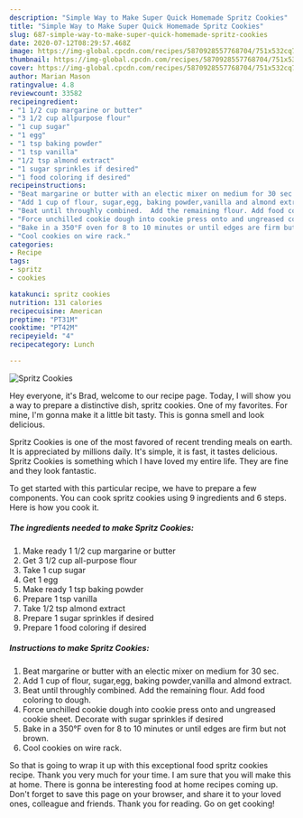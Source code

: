 ```yaml
---
description: "Simple Way to Make Super Quick Homemade Spritz Cookies"
title: "Simple Way to Make Super Quick Homemade Spritz Cookies"
slug: 687-simple-way-to-make-super-quick-homemade-spritz-cookies
date: 2020-07-12T08:29:57.468Z
image: https://img-global.cpcdn.com/recipes/5870928557768704/751x532cq70/spritz-cookies-recipe-main-photo.jpg
thumbnail: https://img-global.cpcdn.com/recipes/5870928557768704/751x532cq70/spritz-cookies-recipe-main-photo.jpg
cover: https://img-global.cpcdn.com/recipes/5870928557768704/751x532cq70/spritz-cookies-recipe-main-photo.jpg
author: Marian Mason
ratingvalue: 4.8
reviewcount: 33582
recipeingredient:
- "1 1/2 cup margarine or butter"
- "3 1/2 cup allpurpose flour"
- "1 cup sugar"
- "1 egg"
- "1 tsp baking powder"
- "1 tsp vanilla"
- "1/2 tsp almond extract"
- "1 sugar sprinkles if desired"
- "1 food coloring if desired"
recipeinstructions:
- "Beat margarine or butter with an electic mixer on medium for 30 sec."
- "Add 1 cup of flour, sugar,egg, baking powder,vanilla and almond extract."
- "Beat until throughly combined.  Add the remaining flour. Add food coloring to dough."
- "Force unchilled cookie dough into cookie press onto and ungreased cookie sheet. Decorate with sugar sprinkles if desired"
- "Bake in a 350°F oven for 8 to 10 minutes or until edges are firm but not brown."
- "Cool cookies on wire rack."
categories:
- Recipe
tags:
- spritz
- cookies

katakunci: spritz cookies 
nutrition: 131 calories
recipecuisine: American
preptime: "PT31M"
cooktime: "PT42M"
recipeyield: "4"
recipecategory: Lunch

---
```



![Spritz Cookies](https://img-global.cpcdn.com/recipes/5870928557768704/751x532cq70/spritz-cookies-recipe-main-photo.jpg)

Hey everyone, it's Brad, welcome to our recipe page. Today, I will show you a way to prepare a distinctive dish, spritz cookies. One of my favorites. For mine, I'm gonna make it a little bit tasty. This is gonna smell and look delicious.



Spritz Cookies is one of the most favored of recent trending meals on earth. It is appreciated by millions daily. It's simple, it is fast, it tastes delicious. Spritz Cookies is something which I have loved my entire life. They are fine and they look fantastic.


To get started with this particular recipe, we have to prepare a few components. You can cook spritz cookies using 9 ingredients and 6 steps. Here is how you cook it.

<!--inarticleads1-->

##### The ingredients needed to make Spritz Cookies:

1. Make ready 1 1/2 cup margarine or butter
1. Get 3 1/2 cup all-purpose flour
1. Take 1 cup sugar
1. Get 1 egg
1. Make ready 1 tsp baking powder
1. Prepare 1 tsp vanilla
1. Take 1/2 tsp almond extract
1. Prepare 1 sugar sprinkles if desired
1. Prepare 1 food coloring if desired




<!--inarticleads2-->

##### Instructions to make Spritz Cookies:

1. Beat margarine or butter with an electic mixer on medium for 30 sec.
1. Add 1 cup of flour, sugar,egg, baking powder,vanilla and almond extract.
1. Beat until throughly combined.  Add the remaining flour. Add food coloring to dough.
1. Force unchilled cookie dough into cookie press onto and ungreased cookie sheet. Decorate with sugar sprinkles if desired
1. Bake in a 350°F oven for 8 to 10 minutes or until edges are firm but not brown.
1. Cool cookies on wire rack.




So that is going to wrap it up with this exceptional food spritz cookies recipe. Thank you very much for your time. I am sure that you will make this at home. There is gonna be interesting food at home recipes coming up. Don't forget to save this page on your browser, and share it to your loved ones, colleague and friends. Thank you for reading. Go on get cooking!
